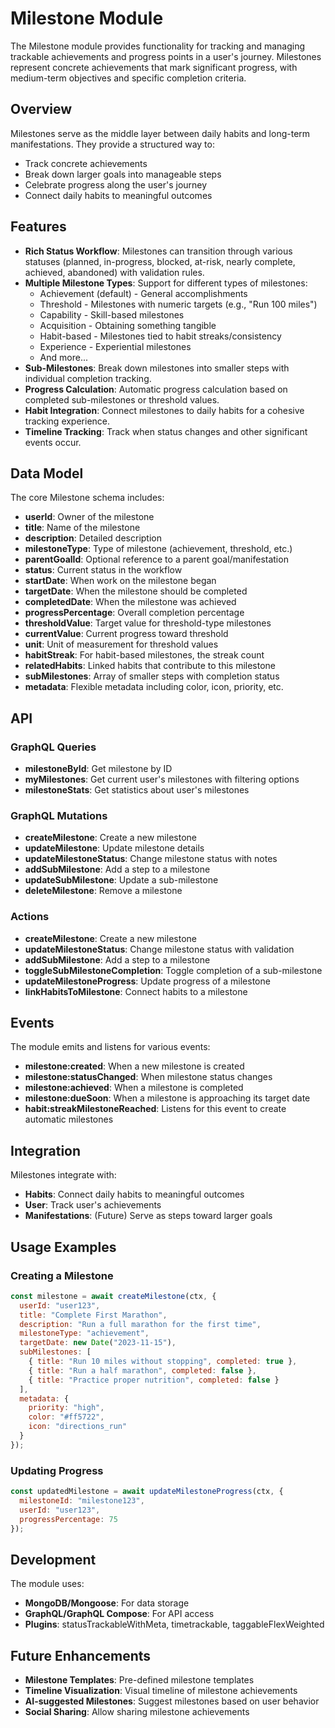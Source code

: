 # Milestone Module

The Milestone module provides functionality for tracking and managing trackable achievements and progress points in a user's journey. Milestones represent concrete achievements that mark significant progress, with medium-term objectives and specific completion criteria.

## Overview

Milestones serve as the middle layer between daily habits and long-term manifestations. They provide a structured way to:
- Track concrete achievements 
- Break down larger goals into manageable steps
- Celebrate progress along the user's journey
- Connect daily habits to meaningful outcomes

## Features

- **Rich Status Workflow**: Milestones can transition through various statuses (planned, in-progress, blocked, at-risk, nearly complete, achieved, abandoned) with validation rules.
- **Multiple Milestone Types**: Support for different types of milestones:
  - Achievement (default) - General accomplishments
  - Threshold - Milestones with numeric targets (e.g., "Run 100 miles")
  - Capability - Skill-based milestones
  - Acquisition - Obtaining something tangible
  - Habit-based - Milestones tied to habit streaks/consistency
  - Experience - Experiential milestones
  - And more...
- **Sub-Milestones**: Break down milestones into smaller steps with individual completion tracking.
- **Progress Calculation**: Automatic progress calculation based on completed sub-milestones or threshold values.
- **Habit Integration**: Connect milestones to daily habits for a cohesive tracking experience.
- **Timeline Tracking**: Track when status changes and other significant events occur.

## Data Model

The core Milestone schema includes:

- **userId**: Owner of the milestone
- **title**: Name of the milestone
- **description**: Detailed description
- **milestoneType**: Type of milestone (achievement, threshold, etc.)
- **parentGoalId**: Optional reference to a parent goal/manifestation
- **status**: Current status in the workflow
- **startDate**: When work on the milestone began
- **targetDate**: When the milestone should be completed
- **completedDate**: When the milestone was achieved
- **progressPercentage**: Overall completion percentage
- **thresholdValue**: Target value for threshold-type milestones
- **currentValue**: Current progress toward threshold
- **unit**: Unit of measurement for threshold values
- **habitStreak**: For habit-based milestones, the streak count
- **relatedHabits**: Linked habits that contribute to this milestone
- **subMilestones**: Array of smaller steps with completion status
- **metadata**: Flexible metadata including color, icon, priority, etc.

## API

### GraphQL Queries

- **milestoneById**: Get milestone by ID
- **myMilestones**: Get current user's milestones with filtering options
- **milestoneStats**: Get statistics about user's milestones

### GraphQL Mutations

- **createMilestone**: Create a new milestone
- **updateMilestone**: Update milestone details
- **updateMilestoneStatus**: Change milestone status with notes
- **addSubMilestone**: Add a step to a milestone
- **updateSubMilestone**: Update a sub-milestone
- **deleteMilestone**: Remove a milestone

### Actions

- **createMilestone**: Create a new milestone
- **updateMilestoneStatus**: Change milestone status with validation
- **addSubMilestone**: Add a step to a milestone
- **toggleSubMilestoneCompletion**: Toggle completion of a sub-milestone
- **updateMilestoneProgress**: Update progress of a milestone
- **linkHabitsToMilestone**: Connect habits to a milestone

## Events

The module emits and listens for various events:

- **milestone:created**: When a new milestone is created
- **milestone:statusChanged**: When milestone status changes
- **milestone:achieved**: When a milestone is completed
- **milestone:dueSoon**: When a milestone is approaching its target date
- **habit:streakMilestoneReached**: Listens for this event to create automatic milestones

## Integration

Milestones integrate with:

- **Habits**: Connect daily habits to meaningful outcomes
- **User**: Track user's achievements
- **Manifestations**: (Future) Serve as steps toward larger goals

## Usage Examples

### Creating a Milestone

```javascript
const milestone = await createMilestone(ctx, {
  userId: "user123",
  title: "Complete First Marathon",
  description: "Run a full marathon for the first time",
  milestoneType: "achievement",
  targetDate: new Date("2023-11-15"),
  subMilestones: [
    { title: "Run 10 miles without stopping", completed: true },
    { title: "Run a half marathon", completed: false },
    { title: "Practice proper nutrition", completed: false }
  ],
  metadata: {
    priority: "high",
    color: "#ff5722",
    icon: "directions_run"
  }
});
```

### Updating Progress

```javascript
const updatedMilestone = await updateMilestoneProgress(ctx, {
  milestoneId: "milestone123",
  userId: "user123",
  progressPercentage: 75
});
```

## Development

The module uses:

- **MongoDB/Mongoose**: For data storage
- **GraphQL/GraphQL Compose**: For API access
- **Plugins**: statusTrackableWithMeta, timetrackable, taggableFlexWeighted

## Future Enhancements

- **Milestone Templates**: Pre-defined milestone templates
- **Timeline Visualization**: Visual timeline of milestone achievements
- **AI-suggested Milestones**: Suggest milestones based on user behavior
- **Social Sharing**: Allow sharing milestone achievements 
